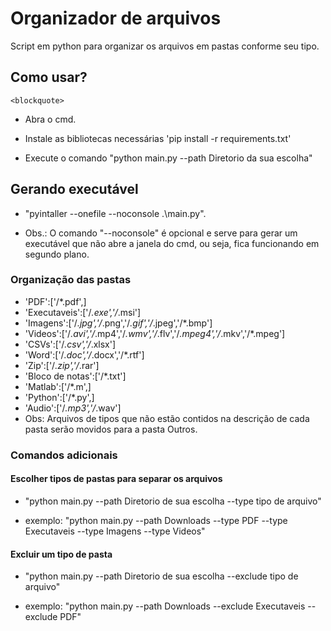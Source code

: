 # Organizador de arquivos

 
Script em python para organizar os arquivos em pastas conforme seu tipo.


## Como usar?

`<blockquote>`

- Abra o cmd.

- Instale as bibliotecas necessárias 'pip install -r requirements.txt'

- Execute o comando "python main.py --path Diretorio da sua escolha"


## Gerando executável

- "pyintaller --onefile --noconsole .\main.py".

- Obs.: O comando "--noconsole" é opcional e serve para gerar um executável que não abre a janela do cmd, ou seja, fica funcionando em segundo plano.


### Organização das pastas

- 'PDF':['/*.pdf',]
- 'Executaveis':['/*.exe','/*.msi']
- 'Imagens':['/*.jpg','/*.png','/*.gif','/*.jpeg','/*.bmp']
- 'Videos':['/*.avi','/*.mp4','/*.wmv','/*.flv','/*.mpeg4','/*.mkv','/*.mpeg']
- 'CSVs':['/*.csv','/*.xlsx']
- 'Word':['/*.doc','/*.docx','/*.rtf']
- 'Zip':['/*.zip','/*.rar']
- 'Bloco de notas':['/*.txt']
- 'Matlab':['/*.m',]
- 'Python':['/*.py',]
- 'Audio':['/*.mp3','/*.wav']
- Obs: Arquivos de tipos que não estão contidos na descrição de cada pasta serão movidos para a pasta Outros.

### Comandos adicionais

#### Escolher tipos de pastas para separar os arquivos

- "python main.py --path Diretorio de sua escolha --type tipo de arquivo"

- exemplo: "python main.py --path Downloads --type PDF --type Executaveis --type Imagens --type Videos"
  
 #### Excluir um tipo de pasta 
 
 - "python main.py --path Diretorio de sua escolha --exclude tipo de arquivo"

- exemplo: "python main.py --path Downloads --exclude Executaveis --exclude PDF"


